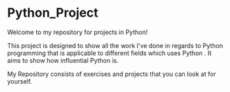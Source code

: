 # Python_Project

Welcome to my repository for projects in Python! 

This project is designed to show all the work I've done in regards to Python programming that is applicable to different fields which uses Python . 
It aims to show how influential Python is. 

My Repository consists of exercises and projects that you can look at for yourself.

